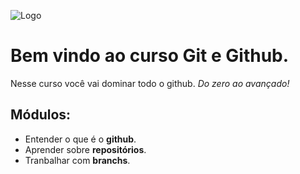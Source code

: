 
![Logo](https://git-scm.com/images/logos/downloads/Git-Logo-2Color.png)

# Bem vindo ao curso **Git** e **Github**.
Nesse curso você vai dominar todo o github. _Do zero ao avançado!_
## Módulos:
- Entender o que é o **github**.
- Aprender sobre **repositórios**.
- Tranbalhar com **branchs**.